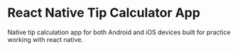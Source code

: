 # React Native Tip Calculator App

Native tip calculation app for both Android and iOS devices built for practice working with react native.